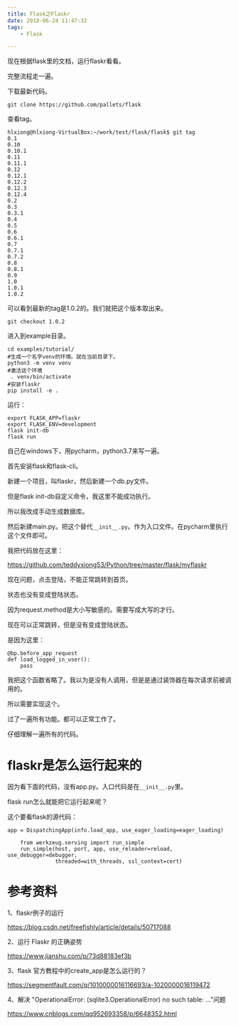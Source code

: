 ```yaml
---
title: Flask之Flaskr
date: 2018-06-24 11:47:32
tags:
	- Flask

---
```




现在根据flask里的文档，运行flaskr看看。

完整流程走一遍。

下载最新代码。

```
git clone https://github.com/pallets/flask
```

查看tag。

```
hlxiong@hlxiong-VirtualBox:~/work/test/flask/flask$ git tag
0.1
0.10
0.10.1
0.11
0.11.1
0.12
0.12.1
0.12.2
0.12.3
0.12.4
0.2
0.3
0.3.1
0.4
0.5
0.6
0.6.1
0.7
0.7.1
0.7.2
0.8
0.8.1
0.9
1.0
1.0.1
1.0.2
```

可以看到最新的tag是1.0.2的。我们就把这个版本取出来。

```
git checkout 1.0.2
```

进入到example目录。

```
cd examples/tutorial/
#生成一个名字venv的环境。就在当前目录下。
python3 -m venv venv
#激活这个环境
 . venv/bin/activate
#安装flaskr
pip install -e .
```

运行：

```
export FLASK_APP=flaskr
export FLASK_ENV=development
flask init-db
flask run
```



自己在windows下，用pycharm，python3.7来写一遍。

首先安装flask和flask-cli。

新建一个项目，叫flaskr，然后新建一个db.py文件。

但是flask init-db自定义命令，我这里不能成功执行。

所以我改成手动生成数据库。

然后新建main.py。把这个替代`__init__.py`。作为入口文件。在pycharm里执行这个文件即可。

我把代码放在这里：

https://github.com/teddyxiong53/Python/tree/master/flask/myflaskr

现在问题，点击登陆，不能正常跳转到首页。

状态也没有变成登陆状态。

因为request.method是大小写敏感的。需要写成大写的才行。

现在可以正常跳转，但是没有变成登陆状态。

是因为这里：

```
@bp.before_app_request
def load_logged_in_user():
    pass
```

我把这个函数省略了。我以为是没有人调用，但是是通过装饰器在每次请求前被调用的。

所以需要实现这个。

过了一遍所有功能。都可以正常工作了。

仔细理解一遍所有的代码。



# flaskr是怎么运行起来的

因为看下面的代码，没有app.py。入口代码是在`__init__.py`里。

flask run怎么就能把它运行起来呢？

这个要看flask的源代码：

```
app = DispatchingApp(info.load_app, use_eager_loading=eager_loading)

    from werkzeug.serving import run_simple
    run_simple(host, port, app, use_reloader=reload, use_debugger=debugger,
               threaded=with_threads, ssl_context=cert)
```





# 参考资料

1、flaskr例子的运行

https://blog.csdn.net/freefishly/article/details/50717088

2、运行 Flaskr 的正确姿势

https://www.jianshu.com/p/73d88183ef3b

3、flask 官方教程中的create_app是怎么运行的？

https://segmentfault.com/q/1010000016116693/a-1020000016119472

4、解决 "OperationalError: (sqlite3.OperationalError) no such table: ..."问题

https://www.cnblogs.com/qq952693358/p/6648352.html